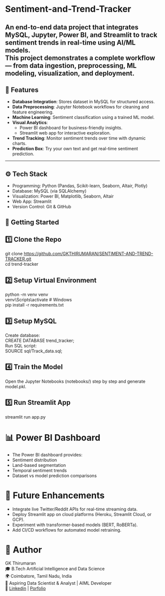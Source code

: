 # Sentiment-and-Trend-Tracker

An **end-to-end data project** that integrates **MySQL, Jupyter, Power BI, and Streamlit** to track sentiment trends in real-time using AI/ML models.  
This project demonstrates a complete workflow — from **data ingestion, preprocessing, ML modeling, visualization, and deployment**.
---

## 🔹 Features
- **Database Integration**: Stores dataset in MySQL for structured access.
- **Data Preprocessing**: Jupyter Notebook workflows for cleaning and feature engineering.
- **Machine Learning**: Sentiment classification using a trained ML model.
- **Visual Analytics**:  
  - Power BI dashboard for business-friendly insights.  
  - Streamlit web app for interactive exploration.  
- **Trend Tracking**: Monitor sentiment trends over time with dynamic charts.  
- **Prediction Box**: Try your own text and get real-time sentiment prediction.
---

## ⚙️ Tech Stack
- Programming: Python (Pandas, Scikit-learn, Seaborn, Altair, Plotly)
- Database: MySQL (via SQLAlchemy)
- Visualization: Power BI, Matplotlib, Seaborn, Altair
- Web App: Streamlit
- Version Control: Git & GitHub

## 🚀 Getting Started
## 1️⃣ Clone the Repo
git clone https://github.com/GKTHIRUMARAN/SENTIMENT-AND-TREND-TRACKER.git  
cd trend-tracker

## 2️⃣ Setup Virtual Environment
python -m venv venv\
venv\Scripts\activate      # Windows\
pip install -r requirements.txt

## 3️⃣ Setup MySQL
Create database:\
CREATE DATABASE trend_tracker;\
Run SQL script:\
SOURCE sql/Track_data.sql;

## 4️⃣ Train the Model
Open the Jupyter Notebooks (notebooks/) step by step and generate model.pkl.

## 5️⃣ Run Streamlit App
streamlit run app.py

# 📊 Power BI Dashboard
- The Power BI dashboard provides:
- Sentiment distribution
- Land-based segmentation
- Temporal sentiment trends
- Dataset vs model prediction comparisons

# 🔮 Future Enhancements
- Integrate live Twitter/Reddit APIs for real-time streaming data.
- Deploy Streamlit app on cloud platforms (Heroku, Streamlit Cloud, or GCP).
- Experiment with transformer-based models (BERT, RoBERTa).
- Add CI/CD workflows for automated model retraining.

# 👤 Author
GK Thirumaran\
🎓 B.Tech Artificial Intelligence and Data Science\
🌍 Coimbatore, Tamil Nadu, India\
💼 Aspiring Data Scientist & Analyst | AIML Developer\
🔗 [Linkedin](https://www.linkedin.com/in/thirumarangk-ai) | [Porfolio](https://maranthiru180.wixsite.com/my-site)
